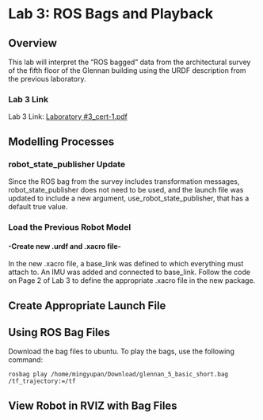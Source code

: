 # Lab 3: ROS Bags and Playback

## Overview

This lab will interpret the “ROS bagged” data from the architectural survey of the fifth floor of the Glennan building using the URDF description from the previous laboratory.

### Lab 3 Link

Lab 3 Link: [Laboratory #3_cert-1.pdf](https://canvas.case.edu/courses/38747/assignments/509272)

## Modelling Processes

### robot_state_publisher Update

Since the ROS bag from the survey includes transformation messages, robot_state_publisher does not need to be used, and the launch file was updated to include a new argument, use_robot_state_publisher, that has a default true value.

### Load the Previous Robot Model

#### -Create new .urdf and .xacro file-

In the new .xacro file, a base_link was defined to which everything must attach to. An IMU was added and connected to base_link. Follow the code on Page 2 of Lab 3 to define the appropriate .xacro file in the new package.

## Create Appropriate Launch File

## Using ROS Bag Files

Download the bag files to ubuntu. To play the bags, use the following command:

	rosbag play /home/mingyupan/Download/glennan_5_basic_short.bag /tf_trajectory:=/tf

## View Robot in RVIZ with Bag Files
